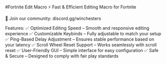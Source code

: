 #Fortnite Edit Macro
⚡ Fast & Efficient Editing Macro for Fortnite

👥 Join our community: discord.gg/winchesters

Features:
✅ Optimized Editing Speed – Smooth and responsive editing experience
✅ Customizable Keybinds – Fully adjustable to match your setup
✅ Ping-Based Delay Adjustment – Ensures stable performance based on your latency
✅ Scroll Wheel Reset Support – Works seamlessly with scroll reset
✅ User-Friendly GUI – Simple interface for easy configuration
✅ Safe & Secure – Designed to comply with fair play standards
